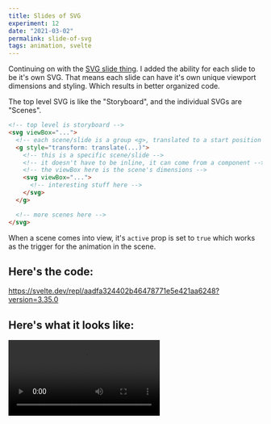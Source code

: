 ```yaml
---
title: Slides of SVG
experiment: 12
date: "2021-03-02"
permalink: slide-of-svg
tags: animation, svelte
---
```


Continuing on with the [SVG slide thing](/posts/slide-x-y-direction). I added the ability for each slide to be it's own SVG. That means each slide can have it's own unique viewport dimensions and styling. Which results in better organized code.

The top level SVG is like the "Storyboard", and the individual SVGs are "Scenes".

```html
<!-- top level is storyboard -->
<svg viewBox="...">
  <!-- each scene/slide is a group <g>, translated to a start position with CSS -->
  <g style="transform: translate(...)">
    <!-- this is a specific scene/slide -->
    <!-- it doesn't have to be inline, it can come from a component -->
    <!-- the viewBox here is the scene's dimensions -->
    <svg viewBox="...">
      <!-- interesting stuff here -->
    </svg>
  </g>

  <!-- more scenes here -->
</svg>
```

When a scene comes into view, it's `active` prop is set to `true` which works as the trigger for the animation in the scene.

## Here's the code:

https://svelte.dev/repl/aadfa324402b46478771e5e421aa6248?version=3.35.0

## Here's what it looks like:

<video src="images/slide-of-svgs.mp4" controls/>
